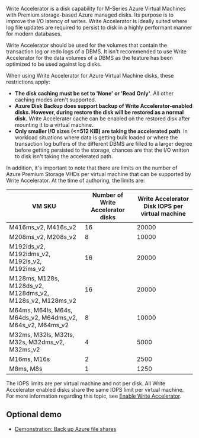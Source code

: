 Write Accelerator is a disk capability for M-Series Azure Virtual Machines with Premium storage-based Azure managed disks. Its purpose is to improve the I/O latency of writes. Write Accelerator is ideally suited where log file updates are required to persist to disk in a highly performant manner for modern databases.

Write Accelerator should be used for the volumes that contain the transaction log or redo logs of a DBMS. It isn't recommended to use Write Accelerator for the data volumes of a DBMS as the feature has been optimized to be used against log disks.

When using Write Accelerator for Azure Virtual Machine disks, these restrictions apply:

- **The disk caching must be set to 'None' or 'Read Only'**. All other caching modes aren't supported.
- **Azure Disk Backup does support backup of Write Accelerator-enabled disks. However, during restore the disk will be restored as a normal disk.** Write Accelerater cache can be enabled on the restored disk after mounting it to a virtual machine.
- **Only smaller I/O sizes (&lt;=512 KiB) are taking the accelerated path**. In workload situations where data is getting bulk loaded or where the transaction log buffers of the different DBMS are filled to a larger degree before getting persisted to the storage, chances are that the I/O written to disk isn't taking the accelerated path.

In addition, it's important to note that there are limits on the number of Azure Premium Storage VHDs per virtual machine that can be supported by Write Accelerator. At the time of authoring, the limits are:

| VM SKU | Number of Write Accelerator disks | Write Accelerator Disk IOPS per virtual machine |
|-|-|-|
| M416ms\_v2, M416s\_v2 | 16 | 20000 |
| M208ms\_v2, M208s\_v2 | 8 | 10000 |
| M192ids\_v2, M192idms\_v2, M192is\_v2, M192ims\_v2 | 16 | 20000 |
| M128ms, M128s, M128ds\_v2, M128dms\_v2, M128s\_v2, M128ms\_v2 | 16 | 20000 |
| M64ms, M64ls, M64s, M64ds\_v2, M64dms\_v2, M64s\_v2, M64ms\_v2 | 8 | 10000 |
| M32ms, M32ls, M32ts, M32s, M32dms\_v2, M32ms\_v2 | 4 | 5000 |
| M16ms, M16s | 2 | 2500 |
| M8ms, M8s | 1 | 1250 |

The IOPS limits are per virtual machine and not per disk. All Write Accelerator enabled disks share the same IOPS limit per virtual machine. For more information regarding this topic, see [Enable Write Accelerator](/azure/virtual-machines/linux/how-to-enable-write-accelerator).

## Optional demo

- [Demonstration: Back up Azure file shares](https://go.microsoft.com/fwlink/?linkid=2260470&clcid=0x409)
